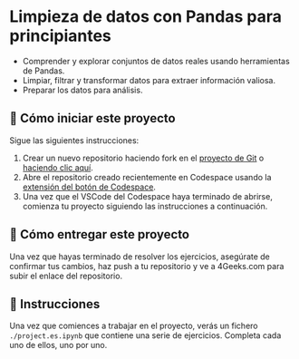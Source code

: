 <!--hide-->
# Limpieza de datos con Pandas para principiantes
<!--endhide-->

- Comprender y explorar conjuntos de datos reales usando herramientas de Pandas.
- Limpiar, filtrar y transformar datos para extraer información valiosa.
- Preparar los datos para análisis.

<how-to-start>
  
## 🌱  Cómo iniciar este proyecto

Sigue las siguientes instrucciones:

1. Crear un nuevo repositorio haciendo fork en el [proyecto de Git](https://github.com/breatheco-de/data-clean-up-pandas-for-beginners-project) o [haciendo clic aquí](https://github.com/breatheco-de/data-clean-up-pandas-for-beginners-project/fork).
2. Abre el repositorio creado recientemente en Codespace usando la [extensión del botón de Codespace](https://docs.github.com/en/codespaces/developing-in-codespaces/creating-a-codespace-for-a-repository#creating-a-codespace-for-a-repository).
3. Una vez que el VSCode del Codespace haya terminado de abrirse, comienza tu proyecto siguiendo las instrucciones a continuación.

</how-to-start>

## 🚛 Cómo entregar este proyecto

Una vez que hayas terminado de resolver los ejercicios, asegúrate de confirmar tus cambios, haz push a tu repositorio y ve a 4Geeks.com para subir el enlace del repositorio.

## 📝 Instrucciones

Una vez que comiences a trabajar en el proyecto, verás un fichero `./project.es.ipynb` que contiene una serie de ejercicios. Completa cada uno de ellos, uno por uno.
